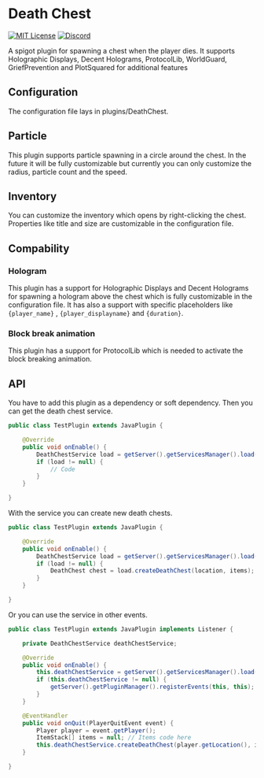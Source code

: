 # Death Chest
[![MIT License](https://img.shields.io/github/license/DevCyntrix/death-chest)](LICENSE)
[![Discord](https://img.shields.io/discord/899027136046841958?label=Discord)](https://discord.gg/SdDeWUB8F6)

A spigot plugin for spawning a chest when the player dies. It supports Holographic Displays, Decent Holograms,
ProtocolLib, WorldGuard, GriefPrevention and PlotSquared for additional features

## Configuration

The configuration file lays in plugins/DeathChest.

## Particle

This plugin supports particle spawning in a circle around the chest. In the future it will be fully customizable but
currently you can only customize the radius, particle count and the speed.

## Inventory

You can customize the inventory which opens by right-clicking the chest. Properties like title and size are customizable
in the configuration file.

## Compability

### Hologram

This plugin has a support for Holographic Displays and Decent Holograms for spawning a hologram above the chest which is
fully customizable in the configuration file. It has also a support with specific placeholders like `{player_name}`
, `{player_displayname}` and `{duration}`.

### Block break animation

This plugin has a support for ProtocolLib which is needed to activate the block breaking animation.

## API

You have to add this plugin as a dependency or soft dependency. Then you can get the death chest service.

```java
public class TestPlugin extends JavaPlugin {

    @Override
    public void onEnable() {
        DeathChestService load = getServer().getServicesManager().load(DeathChestService.class);
        if (load != null) {
            // Code
        }
    }

}
```

With the service you can create new death chests.

```java
public class TestPlugin extends JavaPlugin {

    @Override
    public void onEnable() {
        DeathChestService load = getServer().getServicesManager().load(DeathChestService.class);
        if (load != null) {
            DeathChest chest = load.createDeathChest(location, items); // This creates a new chest with the items in the world
        }
    }

}
```

Or you can use the service in other events.

```java
public class TestPlugin extends JavaPlugin implements Listener {

    private DeathChestService deathChestService;

    @Override
    public void onEnable() {
        this.deathChestService = getServer().getServicesManager().load(DeathChestService.class);
        if (this.deathChestService != null) {
            getServer().getPluginManager().registerEvents(this, this); // Registers only if the service is available
        }
    }

    @EventHandler
    public void onQuit(PlayerQuitEvent event) {
        Player player = event.getPlayer();
        ItemStack[] items = null; // Items code here
        this.deathChestService.createDeathChest(player.getLocation(), items); // This creates a new chest with the items in the world
    }

}
```
